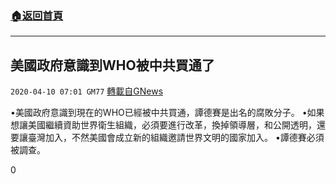 ###  [:house:返回首頁](https://github.com/ourhimalayas/txt)
---

## 美國政府意識到WHO被中共買通了
`2020-04-10 07:01 GM77` [轉載自GNews](https://gnews.org/zh-hant/168415/)

•美國政府意識到現在的WHO已經被中共買通，譚德賽是出名的腐敗分子。
•如果想讓美國繼續資助世界衛生組織，必須要進行改革，換掉領導層，和公開透明，還要讓臺灣加入，不然美國會成立新的組織邀請世界文明的國家加入。
•譚德賽必須被調查。

0
